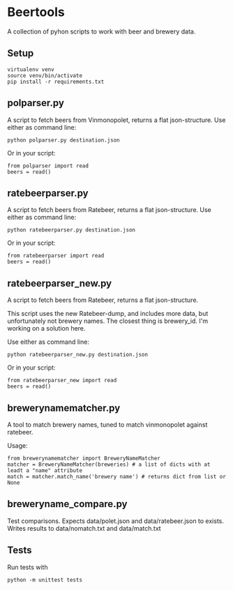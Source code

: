 Beertools
=========

A collection of pyhon scripts to work with beer and brewery data.


Setup
-----

    virtualenv venv
    source venv/bin/activate
    pip install -r requirements.txt


polparser.py
------------
A script to fetch beers from Vinmonopolet, returns a flat json-structure. 
Use either as command line:

    python polparser.py destination.json

Or in your script:

    from polparser import read
    beers = read()

ratebeerparser.py
------------
A script to fetch beers from Ratebeer, returns a flat json-structure. 
Use either as command line:

    python ratebeerparser.py destination.json

Or in your script:

    from ratebeerparser import read
    beers = read()


ratebeerparser_new.py
------------
A script to fetch beers from Ratebeer, returns a flat json-structure. 

This script uses the new Ratebeer-dump, and includes more data, but unfortunately 
not brewery names. The closest thing is brewery_id. I'm working on a solution here.

Use either as command line:

    python ratebeerparser_new.py destination.json

Or in your script:

    from ratebeerparser_new import read
    beers = read()


brewerynamematcher.py
---------------------
A tool to match brewery names, tuned to match vinmonopolet against ratebeer.

Usage:

    from brewerynamematcher import BreweryNameMatcher
    matcher = BreweryNameMatcher(breweries) # a list of dicts with at leadt a "name" attribute
    match = matcher.match_name('brewery name') # returns dict from list or None

breweryname_compare.py
----------------------
Test comparisons. Expects data/polet.json and data/ratebeer.json to exists. 
Writes results to data/nomatch.txt and data/match.txt


Tests
-----
Run tests with

    python -m unittest tests











